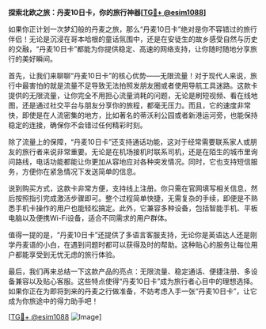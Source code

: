 **探索北欧之旅：丹麦10日卡，你的旅行神器[[TG💪+ @esim1088](https://t.me/s/esim1088)]**

如果你正计划一次梦幻般的丹麦之旅，那么“丹麦10日卡”绝对是你不容错过的旅行伴侣！无论是沉浸在哥本哈根的童话氛围中，还是在安徒生的故乡感受自然与历史的交融，“丹麦10日卡”都能为你提供稳定、高速的网络支持，让你随时随地分享旅行的美好瞬间。

首先，让我们来聊聊“丹麦10日卡”的核心优势——无限流量！对于现代人来说，旅行中最害怕的就是流量不足导致无法拍照发朋友圈或者使用导航工具迷路。这款卡提供的无限流量，让你完全不用担心流量消耗的问题，无论是刷短视频、看在线地图，还是通过社交平台与朋友分享你的旅程，都毫无压力。而且，它的速度非常快，即使是在人流密集的地方，比如著名的蒂沃利公园或者新港运河旁，也能保持稳定的连接，确保你不会错过任何精彩时刻。

除了流量上的保障，“丹麦10日卡”还支持通话功能，这对于经常需要联系家人或朋友的旅行者来说非常重要。无论是在机场接机时联系司机，还是在陌生的城市里询问路线，电话功能都能让你更加从容地应对各种突发情况。同时，它也支持短信服务，方便你在紧急情况下发送简单的信息。

说到购买方式，这款卡非常方便，支持线上注册。你只需在官网填写相关信息，然后按照指引完成激活步骤即可。整个过程简单快捷，无需复杂的手续，即便是不熟悉手机卡操作的用户也能轻松搞定。此外，它兼容多种设备，包括智能手机、平板电脑以及便携Wi-Fi设备，适合不同需求的用户群体。

值得一提的是，“丹麦10日卡”还提供了多语言客服支持，无论你是英语达人还是刚学丹麦语的小白，在遇到问题时都可以获得及时的帮助。这种贴心的服务让每位用户都能享受到无忧无虑的旅行体验。

最后，我们再来总结一下这款产品的亮点：无限流量、稳定通话、便捷注册、多设备兼容以及贴心客服。这些特点使得“丹麦10日卡”成为旅行者心目中的理想选择。如果你正在为即将到来的丹麦之行做准备，不妨考虑入手一张“丹麦10日卡”，让它成为你旅途中的得力助手吧！

[[TG💪+ @esim1088](https://t.me/s/esim1088) ![Image](https://i.postimg.cc/4NQfJmqS/Snipaste-2025-05-13-00-14-12.png)]